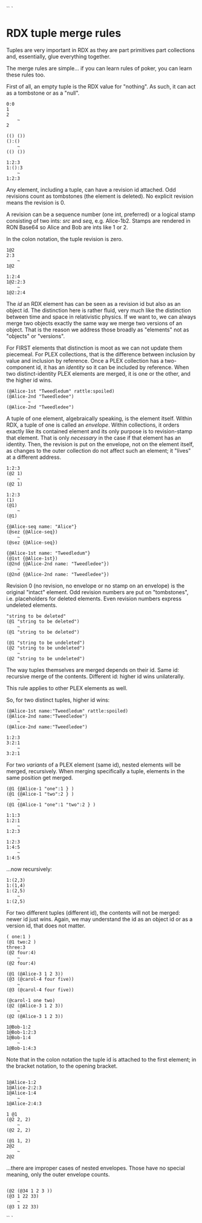 `` `
#   RDX tuple merge rules

Tuples are very important in RDX as they are part primitives
part collections and, essentially, glue everything together.

The merge rules are simple... if you can learn rules of poker,
you can learn these rules too.

First of all, an empty tuple is the RDX value for "nothing".
As such, it can act as a tombstone or as a "null".
```
0:0
1
2
    ~
2

(() ())
():()
    ~
(() ())

1:2:3
1:():3
    ~
1:2:3

```
Any element, including a tuple, can have a revision id attached.
Odd revisions count as tombstones (the element is deleted).
No explicit revision means the revision is 0.

A revision can be a sequence number (one int, preferred) or
a logical stamp consisting of two ints: *src* and *seq*,  e.g.
Alice-1b2. Stamps are rendered in RON Base64 so Alice and
Bob are ints like 1 or 2.

In the colon notation, the tuple revision is zero.
```
1@2
2:3
    ~
1@2

1:2:4
1@2:2:3
    ~
1@2:2:4

```
The *id* an RDX element has can be seen as a revision id but
also as an object id. The distinction here is rather fluid,
very much like the distinction between time and space in
relativistic physics. If we want to, we can always merge
two objects exactly the same way we merge two versions of
an object. That is the reason we address those broadly as
"elements" not as "objects" or "versions".

For FIRST elements that distinction is moot as we can not
update them piecemeal. For PLEX collections, that is the
difference between inclusion by value and inclusion by
reference. Once a PLEX collection has a two-component id,
it has an *identity* so it can be included by reference.
When two distinct-identity PLEX elements are merged, it
is one or the other, and the higher id wins.
```
(@Alice-1st "Tweedledum" rattle:spoiled)
(@Alice-2nd "Tweedledee")
        ~
(@Alice-2nd "Tweedledee")

```
A tuple of one element, algebraically speaking, is the element
itself. Within RDX, a tuple of one is called an *envelope*.
Within collections, it orders exactly like its contained element
and its only purpose is to revision-stamp that element. That is
only *necessary* in the case if that element has an identity.
Then, the revision is put on the envelope, not on the element
itself, as changes to the outer collection do not affect such
an element; it "lives" at a different address.

```
1:2:3
(@2 1)
    ~
(@2 1)

1:2:3
(1)
(@1)
    ~
(@1)

{@Alice-seq name: "Alice"}
(@sez {@Alice-seq})
    ~
(@sez {@Alice-seq})

{@Alice-1st name: "Tweedledum"}
(@1st {@Alice-1st})
(@2nd {@Alice-2nd name: "Tweedledee"})
    ~
(@2nd {@Alice-2nd name: "Tweedledee"})

```
Revision 0 (no revision, no envelope or no stamp on an envelope)
is the original "intact" element. Odd revision numbers are put
on "tombstones", i.e. placeholders for deleted elements.
Even revision numbers express undeleted elements.
```
"string to be deleted"
(@1 "string to be deleted")
    ~
(@1 "string to be deleted")

(@1 "string to be undeleted")
(@2 "string to be undeleted")
    ~
(@2 "string to be undeleted")

```
The way tuples themselves are merged depends on their id.
Same id: recursive merge of the contents.
Different id: higher id wins unilaterally.

This rule applies to other PLEX elements as well.

So, for two distinct tuples, higher id wins:
```
(@Alice-1st name:"Tweedledum" rattle:spoiled)
(@Alice-2nd name:"Tweedledee")
    ~
(@Alice-2nd name:"Tweedledee")

1:2:3
3:2:1
    ~
3:2:1
```
For two *variants* of a PLEX element (same id), nested elements
will be merged, recursively. When merging specifically a tuple,
elements in the same position get merged.
```
(@1 {@Alice-1 "one":1 } )
(@1 {@Alice-1 "two":2 } )
    ~
(@1 {@Alice-1 "one":1 "two":2 } )

1:1:3
1:2:1
    ~
1:2:3

1:2:3
1:4:5
    ~
1:4:5

```
...now recursively:
```
1:(2,3)
1:(1,4)
1:(2,5)
    ~
1:(2,5)

```
For two different tuples (different id), the contents will not
be merged: newer id just wins. Again, we may understand the id
as an object id or as a version id, that does not matter.
```
( one:1 )
(@1 two:2 )
three:3
(@2 four:4)
    ~
(@2 four:4)

(@1 (@Alice-3 1 2 3))
(@3 (@carol-4 four five))
    ~
(@3 (@carol-4 four five))

(@carol-1 one two)
(@2 (@Alice-3 1 2 3))
    ~
(@2 (@Alice-3 1 2 3))

1@Bob-1:2
1@Bob-1:2:3
1@Bob-1:4
    ~
1@Bob-1:4:3

```
Note that in the colon notation the tuple id
is attached to the first element; in the bracket notation, to the
opening bracket.
```

1@Alice-1:2
1@Alice-2:2:3
1@Alice-1:4
    ~
1@Alice-2:4:3

1 @1
(@2 2, 2)
    ~
(@2 2, 2)

(@1 1, 2)
2@2
    ~
2@2

```
...there are improper cases of nested envelopes. Those have no
special meaning, only the outer envelope counts.
```

(@2 (@34 1 2 3 ))
(@3 1 22 33)
    ~
(@3 1 22 33)
```
`` `
